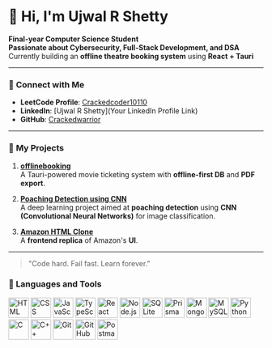 # 👋 Hi, I'm **Ujwal R Shetty**

**Final-year Computer Science Student**  
**Passionate about Cybersecurity, Full-Stack Development, and DSA**  
Currently building an **offline theatre booking system** using **React + Tauri**  

---

### 🔗 **Connect with Me**
- **LeetCode Profile**: [Crackedcoder10110](https://leetcode.com/u/crackedcoder10110/)
- **LinkedIn**: [Ujwal R Shetty](Your LinkedIn Profile Link)
- **GitHub**: [Crackedwarrior](https://github.com/Crackedwarrior)

---

### 🔨 **My Projects**
1. **[offlinebooking](https://github.com/Crackedwarrior/offlinebooking)**  
   A Tauri-powered movie ticketing system with **offline-first DB** and **PDF export**.

2. **[Poaching Detection using CNN](https://github.com/suryakirank1/Poaching-Detection-using-CNN-model/tree/master)**  
   A deep learning project aimed at **poaching detection** using **CNN (Convolutional Neural Networks)** for image classification.

3. **[Amazon HTML Clone](https://github.com/Crackedwarrior/Amazon-HTML-Clone)**  
   A **frontend replica** of Amazon's **UI**.

---

> "Code hard. Fail fast. Learn forever."
### 🧰 Languages and Tools

<p align="left">
  <img src="https://cdn.jsdelivr.net/gh/devicons/devicon/icons/html5/html5-original.svg" alt="HTML" width="40" height="40"/>
  <img src="https://cdn.jsdelivr.net/gh/devicons/devicon/icons/css3/css3-original.svg" alt="CSS" width="40" height="40"/>
  <img src="https://cdn.jsdelivr.net/gh/devicons/devicon/icons/javascript/javascript-original.svg" alt="JavaScript" width="40" height="40"/>
  <img src="https://cdn.jsdelivr.net/gh/devicons/devicon/icons/typescript/typescript-original.svg" alt="TypeScript" width="40" height="40"/>
  <img src="https://cdn.jsdelivr.net/gh/devicons/devicon/icons/react/react-original.svg" alt="React" width="40" height="40"/>
  <img src="https://cdn.jsdelivr.net/gh/devicons/devicon/icons/nodejs/nodejs-original.svg" alt="Node.js" width="40" height="40"/>
  <img src="https://cdn.jsdelivr.net/gh/devicons/devicon/icons/sqlite/sqlite-original.svg" alt="SQLite" width="40" height="40"/>
  <img src="https://raw.githubusercontent.com/prisma/prisma/master/docs/static/images/logo.svg" alt="Prisma" width="40" height="40"/>
  <img src="https://cdn.jsdelivr.net/gh/devicons/devicon/icons/mongodb/mongodb-original.svg" alt="MongoDB" width="40" height="40"/>
  <img src="https://cdn.jsdelivr.net/gh/devicons/devicon/icons/mysql/mysql-original.svg" alt="MySQL" width="40" height="40"/>
  <img src="https://cdn.jsdelivr.net/gh/devicons/devicon/icons/python/python-original.svg" alt="Python" width="40" height="40"/>
  <img src="https://cdn.jsdelivr.net/gh/devicons/devicon/icons/c/c-original.svg" alt="C" width="40" height="40"/>
  <img src="https://cdn.jsdelivr.net/gh/devicons/devicon/icons/cplusplus/cplusplus-original.svg" alt="C++" width="40" height="40"/>
  <img src="https://cdn.jsdelivr.net/gh/devicons/devicon/icons/git/git-original.svg" alt="Git" width="40" height="40"/>
  <img src="https://cdn.jsdelivr.net/gh/devicons/devicon/icons/github/github-original.svg" alt="GitHub" width="40" height="40"/>
  <img src="https://cdn.jsdelivr.net/gh/devicons/devicon/icons/postman/postman-original.svg" alt="Postman" width="40" height="40"/>
</p>



